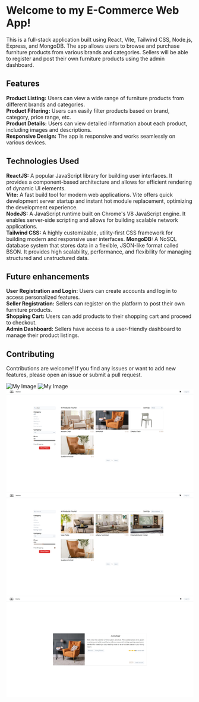 # Welcome to my  E-Commerce Web App! 
This is a full-stack application built using React, Vite, Tailwind CSS, Node.js, Express, and MongoDB. The app allows users to browse and purchase furniture products from various brands and categories. Sellers will be able to register and post their own furniture products using the admin dashboard.

## Features
<b>Product Listing:</b> Users can view a wide range of furniture products from different brands and categories.<br />
<b>Product Filtering:</b> Users can easily filter products based on brand, category, price range, etc.<br />
<b>Product Details:</b> Users can view detailed information about each product, including images and descriptions.<br />
<b>Responsive Design:</b> The app is responsive and works seamlessly on various devices.<br />

## Technologies Used
<b>ReactJS:</b> A popular JavaScript library for building user interfaces. It provides a component-based architecture and allows for efficient rendering of dynamic UI elements.<br />
<b>Vite:</b> A fast build tool for modern web applications. Vite offers quick development server startup and instant hot module replacement, optimizing the development experience.<br />
<b>NodeJS:</b> A JavaScript runtime built on Chrome's V8 JavaScript engine. It enables server-side scripting and allows for building scalable network applications.<br />
<b>Tailwind CSS:</b> A highly customizable, utility-first CSS framework for building modern and responsive user interfaces.
<b>MongoDB:</b> A NoSQL database system that stores data in a flexible, JSON-like format called BSON. It provides high scalability, performance, and flexibility for managing structured and unstructured data.<br />

## Future enhancements
<b>User Registration and Login:</b> Users can create accounts and log in to access personalized features. <br />
<b>Seller Registration:</b> Sellers can register on the platform to post their own furniture products.<br />
<b>Shopping Cart:</b> Users can add products to their shopping cart and proceed to checkout.<br />
<b>Admin Dashboard:</b> Sellers have access to a user-friendly dashboard to manage their product listings.<br />

## Contributing
Contributions are welcome! If you find any issues or want to add new features, please open an issue or submit a pull request.

![My Image](images/landing.png)
![My Image](images/all_products_v3.png)
![My Image](images/products_search.png)
![My Image](images/products_filtered.png)
![My Image](images/product_details_v2.png)

